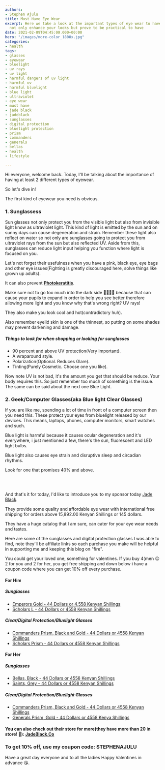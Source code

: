 ```yaml
---
authors:
- Stephen Ajulu
title: Must Have Eye Wear
excerpt: Here we take a look at the important types of eye wear to have that will
  not only enhance your looks but prove to be practical to have
date: 2021-02-09T04:45:00.000+00:00
hero: "/images/more-color_1800x.jpg"
categories:
- health
tags:
- glasses
- eyewear
- bluelight
- uv rays
- uv light
- harmful dangers of uv light
- harmful uv
- harmful bluelight
- blue light
- ultraviolet
- eye wear
- must have
- jade black
- jadeblack
- sunglasses
- digital protection
- bluelight protection
- prism
- commanders
- generals
- bellas
- health
- lifestyle

---
```

Hi everyone, welcome back. Today, I'll be talking about the importance of having at least 2 different types of eyewear.

So let's dive in!

The first kind of eyewear you need is obvious.

### 1. Sunglassess

Sun glasses not only protect you from the visible light but also from invisible light know as ultraviolet light. This kind of light is emitted by the sun and on sunny days can cause degeneration and strain. Remember these light also reflect on water so not only are sunglasses going to protect you from ultraviolet rays from the sun but also reflected UV. Aside from this, sunglasses can reduce light input helping you function where light is focused on you.

Let's not forget their usefulness when you have a pink, black eye, eye bags and other eye issues(Fighting is greatly discouraged here, solve things like grown up adults).

It can also prevent [**Photokeratitis**](https://en.wikipedia.org/wiki/Photokeratitis)**.**

Make sure not to go too much into the dark side 🧛‍♀️🧛‍♂️ because that can cause your pupils to expand in order to help you see better therefore allowing more light and you know why that's wrong right? UV rays!

They also make you look cool and hot(contradictory huh).

Also remember eyelid skin is one of the thinnest, so putting on some shades may prevent darkening and damage.

##### Things to look for when shopping or looking for sunglasses

* 90 percent and above UV protection(Very Important).
* A wraparound style.
* Polarization(Optional. Reduces Glare).
* Tinting(Purely Cosmetic. Choose one you like).

Now note UV is not bad, it's the amount you get that should be reduce. Your body requires this. So just remember too much of something is the issue. The same can be said about the next one Blue Light.

### 2. Geek/Computer Glasses(aka Blue light Clear Glasses)

If you are like me, spending a lot of time in front of a computer screen then you need this. These protect your eyes from bluelight released by our devices. This means, laptops, phones, computer monitors, smart watches and such.

Blue light is harmful because it causes ocular degeneration and it's everywhere, i just mentioned a few, there's the sun, fluorescent and LED light bulbs.

Blue light also causes eye strain and disruptive sleep and circadian rhythms.

Look for one that promises 40% and above.

<br>

<br>

And that's it for today, I'd like to introduce you to my sponsor today [Jade Black]().

They provide some quality and affordable eye wear with international free shipping for orders above 15,892.00 Kenyan Shillings or 145 dollars.

They have a huge catalog that I am sure, can cater for your eye wear needs and tastes.

Here are some of the sunglasses and digital protection glasses I was able to find, note they'll be affiliate links so each purchase you make will be helpful in supporting me and keeping this blog on "fire".

You could get your loved one, something for valentines. If you buy 4(men 😉 2 for you and 2 for her, you get free shipping and down below i have a coupon code where you can get 10% off every purchase.

#### For Him

##### Sunglasses

* [Emperors Gold - 44 Dollars or 4,558 Kenyan Shillings](https://www.jadeblack.co/collections/mens/products/emperors-gold?ref=kuzqn53jomp-)
* [Scholars L - 44 Dollars or 4558 Kenyan Shillings](https://www.jadeblack.co/collections/mens/products/the-scholars-1?ref=kuzqn53jomp-)

##### Clear/Digital Protection/Bluelight Glasses

* [Commanders Prism, Black and Gold - 44 Dollars or 4558 Kenyan Shillings](https://www.jadeblack.co/collections/mens/products/commanders-prism-1?ref=kuzqn53jomp-)
* [Scholars Prism - 44 Dollars or 4558 Kenyan Shillings](https://www.jadeblack.co/collections/mens/products/scholars-prism-gold?ref=kuzqn53jomp-&s=recomatic)

#### For Her

##### Sunglasses

* [Bellas, Black - 44 Dollars or 4558 Kenyan Shillings](https://www.jadeblack.co/collections/womens-sunglasses/products/bellas?ref=kuzqn53jomp-)
* [Saints, Grey - 44 Dollars or 4558 Kenyan Shillings](https://www.jadeblack.co/collections/womens-sunglasses/products/the-saints?ref=kuzqn53jomp-)

##### Clear/Digital Protection/Bluelight Glasses

* [Commanders Prism, Black and Gold - 44 Dollars or 4558 Kenyan Shillings]()
* [Generals Prism, Gold - 44 Dollars or 4558 Kenya Shillings](https://www.jadeblack.co/collections/womens-prism/products/copy-of-generals-prism-gold?ref=kuzqn53jomp-)

#### You can also check out their store for more(they have more than 20 in store! 🤩): [JadeBlack.Co](https://www.jadeblack.co/?ref=kuzqn53jomp-)

### To get 10% off, use my coupon code: STEPHENAJULU

Have a great day everyone and to all the ladies Happy Valentines in advance 😘.